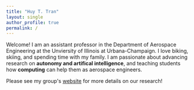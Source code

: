 ```yaml
---
title: "Huy T. Tran"
layout: single
author_profile: true
permalink: /
---
```


Welcome! I am an assistant professor in the Department of Aerospace Engineering at the Unviersity of Illinois at Urbana-Champaign. I love biking, skiing, and spending time with my family. I am passionate about advancing research on **autonomy and artifical intelligence**, and teaching students how **computing** can help them as aerospace engineers.

Please see my group's [website](tran.aerospace.illinois.edu) for more details on our research!